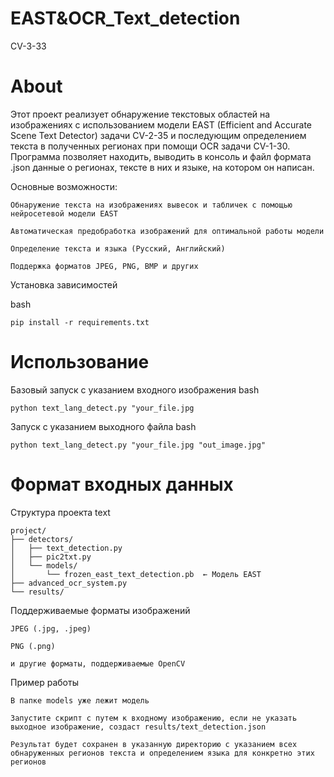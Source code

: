 # EAST&OCR_Text_detection

CV-3-33

# About

Этот проект реализует обнаружение текстовых областей на изображениях с использованием модели EAST (Efficient and Accurate Scene Text Detector) задачи CV-2-35 и последующим определением текста в полученных регионах при помощи OCR задачи CV-1-30. Программа позволяет находить, выводить в консоль и файл формата .json данные о регионах, тексте в них и языке, на котором он написан.

Основные возможности:

    Обнаружение текста на изображениях вывесок и табличек с помощью нейросетевой модели EAST

    Автоматическая предобработка изображений для оптимальной работы модели

    Определение текста и языка (Русский, Английский)

    Поддержка форматов JPEG, PNG, BMP и других

Установка зависимостей

bash

    pip install -r requirements.txt

# Использование

Базовый запуск с указанием входного изображения
bash

    python text_lang_detect.py "your_file.jpg

Запуск с указанием выходного файла
bash

    python text_lang_detect.py "your_file.jpg "out_image.jpg"


# Формат входных данных

Структура проекта
text

    project/
    ├── detectors/
    │   ├── text_detection.py
    │   ├── pic2txt.py 
    │   └── models/
    │       └── frozen_east_text_detection.pb  ← Модель EAST
    ├── advanced_ocr_system.py
    └── results/    

Поддерживаемые форматы изображений

    JPEG (.jpg, .jpeg)

    PNG (.png)

    и другие форматы, поддерживаемые OpenCV

Пример работы

    В папке models уже лежит модель

    Запустите скрипт с путем к входному изображению, если не указать выходное изображение, создаст results/text_detection.json

    Результат будет сохранен в указанную директорию с указанием всех обнаруженных регионов текста и определением языка для конкретно этих регионов  
